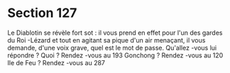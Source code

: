 # Section 127

Le Diablotin se révèle fort sot : il vous prend en effet pour l'un des
gardes du Roi -Lézard et tout en agitant sa pique d'un air menaçant,
il vous demande, d'une voix grave, quel est le mot de passe.
Qu'allez -vous lui répondre ?
Quoi ?         Rendez -vous au  193
Gonchong   ?      Rendez -vous au  120
Ile de Feu   ?      Rendez -vous au  287